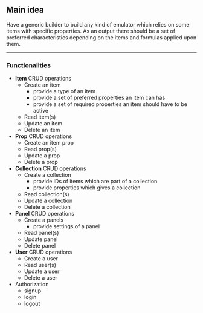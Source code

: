 ## Main idea
Have a generic builder to build any kind of emulator which relies on some items with specific properties. As an output there should be a set of preferred characteristics depending on the items and formulas applied upon them.

----------

### Functionalities
- **Item** CRUD operations
    - Create an item
        - provide a type of an item
        - provide a set of preferred properties an item can has
        - provide a set of required properties an item should have to be active
    - Read item(s)
    - Update an item
    - Delete an item
- **Prop** CRUD operations
    - Create an item prop
    - Read prop(s)
    - Update a prop
    - Delete a prop
- **Collection** CRUD operations
    - Create a collection
        - provide IDs of items which are part of a collection
        - provide properties which gives a collection
    - Read collection(s)
    - Update a collection
    - Delete a collection
- **Panel** CRUD operations
    - Create a panels
        - provide settings of a panel
    - Read panel(s)
    - Update panel
    - Delete panel
- **User** CRUD operations
    - Create a user
    - Read user(s)
    - Update a user
    - Delete a user
- Authorization
    - signup
    - login
    - logout
